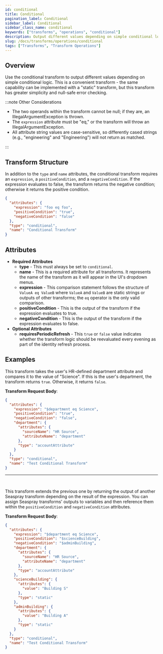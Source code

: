 ```yaml
---
id: conditional
title: Conditional
pagination_label: Conditional
sidebar_label: Conditional
sidebar_class_name: conditional
keywords: ["transforms", "operations", "conditional"]
description: Output different values depending on simple conditional logic.
slug: /docs/transforms/operations/conditional
tags: ["Transforms", "Transform Operations"]
---
```


## Overview

Use the conditional transform to output different values depending on simple
conditional logic. This is a convenient transform - the same capability can be
implemented with a "static" transform, but this transform has greater simplicity
and null-safe error checking.

:::note Other Considerations

- The two operands within the transform cannot be null; if they are, an
  IllegalArgumentException is thrown.
- The `expression` attribute must be "eq," or the transform will throw an
  IllegalArgumentException.
- All attribute string values are case-sensitive, so differently cased strings
  (e.g., "engineering" and "Engineering") will not return as matched.

:::

## Transform Structure

In addition to the `type` and `name` attributes, the conditional transform
requires an `expression`, a `positiveCondition`, and a `negativeCondition`. If
the expression evaluates to false, the transform returns the negative condition;
otherwise it returns the positive condition.

```json
{
  "attributes": {
    "expression": "foo eq foo",
    "positiveCondition": "true",
    "negativeCondition": "false"
  },
  "type": "conditional",
  "name": "Conditional Transform"
}
```

## Attributes

- **Required Attributes**
  - **type** - This must always be set to `conditional`.
  - **name** - This is a required attribute for all transforms. It represents
    the name of the transform as it will appear in the UI's dropdown menus.
  - **expression** - This comparison statement follows the structure of
    `ValueA eq ValueB` where `ValueA` and `ValueB` are static strings or outputs
    of other transforms; the `eq` operator is the only valid comparison.
  - **positiveCondition** - This is the output of the transform if the
    expression evaluates to true.
  - **negativeCondition** - This is the output of the transform if the
    expression evaluates to false.
- **Optional Attributes**
  - **requiresPeriodicRefresh** - This `true` or `false` value indicates whether
    the transform logic should be reevaluated every evening as part of the
    identity refresh process.

## Examples

This transform takes the user's HR-defined department attribute and compares it
to the value of "Science". If this is the user's department, the transform
returns `true`. Otherwise, it returns `false`.

**Transform Request Body**:

```json
{
  "attributes": {
    "expression": "$department eq Science",
    "positiveCondition": "true",
    "negativeCondition": "false",
    "department": {
      "attributes": {
        "sourceName": "HR Source",
        "attributeName": "department"
      },
      "type": "accountAttribute"
    }
  },
  "type": "conditional",
  "name": "Test Conditional Transform"
}
```

---

<p>&nbsp;</p>

This transform extends the previous one by returning the output of another
Seaspray transform depending on the result of the expression. You can assign
Seaspray transforms' outputs to variables and then reference them within the
`positiveCondition` and `negativeCondition` attributes.

**Transform Request Body**:

```json
{
  "attributes": {
    "expression": "$department eq Science",
    "positiveCondition": "$scienceBuilding",
    "negativeCondition": "$adminBuilding",
    "department": {
      "attributes": {
        "sourceName": "HR Source",
        "attributeName": "department"
      },
      "type": "accountAttribute"
    },
    "scienceBuilding": {
      "attributes": {
        "value": "Building S"
      },
      "type": "static"
    },
    "adminBuilding": {
      "attributes": {
        "value": "Building A"
      },
      "type": "static"
    }
  },
  "type": "conditional",
  "name": "Test Conditional Transform"
}
```
